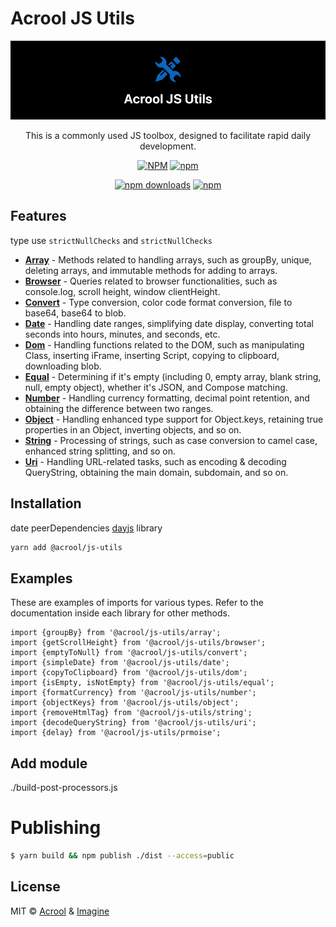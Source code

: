 # Acrool JS Utils

<a href="https://acrool-js-utils.pages.dev/" title="Acrool JS Utils - This is a commonly used JS toolbox, designed to facilitate rapid daily development.">
    <img src="https://raw.githubusercontent.com/acrool/acrool-js-utils/main/example/public/og.webp" alt="Acrool JS Utils Logo"/>
</a>

<p align="center">
    This is a commonly used JS toolbox, designed to facilitate rapid daily development.
</p>

<div align="center">

[![NPM](https://img.shields.io/npm/v/@acrool/js-utils.svg?style=for-the-badge)](https://www.npmjs.com/package/@acrool/js-utils)
[![npm](https://img.shields.io/npm/l/@acrool/js-utils?style=for-the-badge)](https://github.com/acrool/acrool-js-utils/blob/main/LICENSE)

[![npm downloads](https://img.shields.io/npm/dm/@acrool/js-utils.svg?style=for-the-badge)](https://www.npmjs.com/package/@acrool/js-utils)
[![npm](https://img.shields.io/npm/dt/@acrool/js-utils.svg?style=for-the-badge)](https://www.npmjs.com/package/@acrool/js-utils)

</div>


## Features

type use `strictNullChecks` and `strictNullChecks`

- **[Array](/src/array)** - Methods related to handling arrays, such as groupBy, unique, deleting arrays, and immutable methods for adding to arrays.
- **[Browser](/src/browser)** - Queries related to browser functionalities, such as console.log, scroll height, window clientHeight.
- **[Convert](/src/convert)** - Type conversion, color code format conversion, file to base64, base64 to blob.
- **[Date](/src/date)** - Handling date ranges, simplifying date display, converting total seconds into hours, minutes, and seconds, etc.
- **[Dom](/src/dom)** - Handling functions related to the DOM, such as manipulating Class, inserting iFrame, inserting Script, copying to clipboard, downloading blob.
- **[Equal](/src/equal)** - Determining if it's empty (including 0, empty array, blank string, null, empty object), whether it's JSON, and Compose matching.
- **[Number](/src/number)** - Handling currency formatting, decimal point retention, and obtaining the difference between two ranges.
- **[Object](/src/object)** - Handling enhanced type support for Object.keys, retaining true properties in an Object, inverting objects, and so on.
- **[String](/src/string)** - Processing of strings, such as case conversion to camel case, enhanced string splitting, and so on.
- **[Uri](/src/uri)** - Handling URL-related tasks, such as encoding & decoding QueryString, obtaining the main domain, subdomain, and so on.

## Installation

date peerDependencies [dayjs](https://day.js.org/) library

```bash
yarn add @acrool/js-utils
```

## Examples

These are examples of imports for various types. Refer to the documentation inside each library for other methods.

```tsx
import {groupBy} from '@acrool/js-utils/array';
import {getScrollHeight} from '@acrool/js-utils/browser';
import {emptyToNull} from '@acrool/js-utils/convert';
import {simpleDate} from '@acrool/js-utils/date';
import {copyToClipboard} from '@acrool/js-utils/dom';
import {isEmpty, isNotEmpty} from '@acrool/js-utils/equal';
import {formatCurrency} from '@acrool/js-utils/number';
import {objectKeys} from '@acrool/js-utils/object';
import {removeHtmlTag} from '@acrool/js-utils/string';
import {decodeQueryString} from '@acrool/js-utils/uri';
import {delay} from '@acrool/js-utils/prmoise';
```

## Add module
./build-post-processors.js


# Publishing

```bash
$ yarn build && npm publish ./dist --access=public
```

## License

MIT © [Acrool](https://github.com/acrool) & [Imagine](https://github.com/imagine10255)

